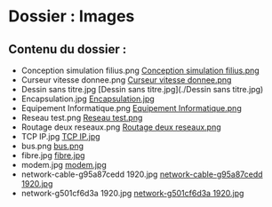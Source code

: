 # Dossier : Images
 
 ## Contenu du dossier : 
- Conception simulation filius.png [Conception simulation filius.png](./Conception_simulation_filius.png)
- Curseur vitesse donnee.png [Curseur vitesse donnee.png](./Curseur_vitesse_donnee.png)
- Dessin sans titre.jpg [Dessin sans titre.jpg](./Dessin sans titre.jpg)
- Encapsulation.jpg [Encapsulation.jpg](./Encapsulation.jpg)
- Equipement Informatique.png [Equipement Informatique.png](./Equipement_Informatique.png)
- Reseau test.png [Reseau test.png](./Reseau_test.png)
- Routage deux reseaux.png [Routage deux reseaux.png](./Routage_deux_reseaux.png)
- TCP IP.jpg [TCP IP.jpg](./TCP_IP.jpg)
- bus.png [bus.png](./bus.png)
- fibre.jpg [fibre.jpg](./fibre.jpg)
- modem.jpg [modem.jpg](./modem.jpg)
- network-cable-g95a87cedd 1920.jpg [network-cable-g95a87cedd 1920.jpg](./network-cable-g95a87cedd_1920.jpg)
- network-g501cf6d3a 1920.jpg [network-g501cf6d3a 1920.jpg](./network-g501cf6d3a_1920.jpg)
